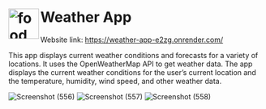 # Weather App  <img align="left" alt="food" width ="60px" src="https://github.com/user-attachments/assets/0568f10c-a11c-4b7d-be83-27027e25700d" >

Website link: https://weather-app-e2zg.onrender.com/

 This app displays current weather conditions and forecasts for a variety of locations. It uses the
 OpenWeatherMap API to get weather data. 
 The app displays the current weather conditions for the user’s current location and the temperature,
 humidity, wind speed, and other weather data.

 ![Screenshot (556)](https://github.com/user-attachments/assets/611be240-ff3c-4796-b192-8fc5481c27c1)
![Screenshot (557)](https://github.com/user-attachments/assets/8586d3b0-71a9-478b-9f21-8d39413a6372)
![Screenshot (558)](https://github.com/user-attachments/assets/835c6d4a-e314-4ff7-89bf-79e99e2a9bdf)
